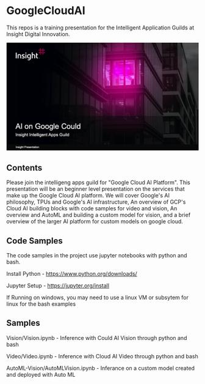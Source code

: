 # GoogleCloudAI

This repos is a training presentation for the Intelligent Application Guilds at Insight Digital Innovation.

![Border](img/header.png)

## Contents

Please join the intelligeng apps guild for "Google Cloud AI Platform".  This presentation will be an beginner level presentation on the services that make up the Google Cloud AI platform.  We will cover Google's AI philosophy, TPUs and Google's AI infrastructure, An overview of GCP's Cloud AI building blocks with code samples for video and vision, An overview and AutoML and building a custom model for vision, and a brief overview of the larger AI platform for custom models on google cloud.

## Code Samples

The code samples in the project use jupyter notebooks with python and bash.

Install Python - https://www.python.org/downloads/

Jupyter Setup - https://jupyter.org/install

If Running on windows, you may need to use a linux VM or subsytem for linux for the bash examples

## Samples

Vision/Vision.ipynb - Inference with Could AI Vision through python and bash

Video/Video.ipynb - Inference with Cloud AI Video through python and bash

AutoML-Vision/AutoMLVision.ipynb - Inferance on a custom model created and deployed with Auto ML

